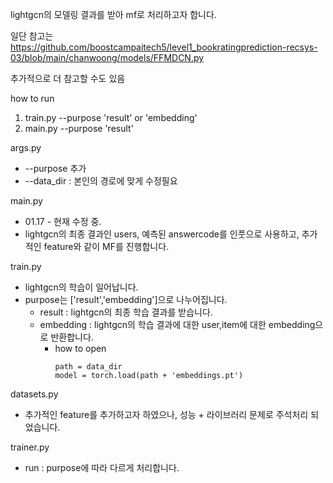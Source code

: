 lightgcn의 모델링 결과를 받아 mf로 처리하고자 합니다.

일단 참고는 https://github.com/boostcampaitech5/level1_bookratingprediction-recsys-03/blob/main/chanwoong/models/FFMDCN.py

추가적으로 더 참고할 수도 있음


how to run
1. train.py --purpose 'result' or 'embedding'
2. main.py --purpose 'result'

args.py
- --purpose 추가
- --data_dir : 본인의 경로에 맞게 수정필요


main.py
- 01.17 - 현재 수정 중.
- lightgcn의 최종 결과인 users, 예측된 answercode를 인풋으로 사용하고, 추가적인 feature와 같이 MF를 진행합니다.



train.py
- lightgcn의 학습이 일어납니다.
- purpose는 ['result','embedding']으로 나누어집니다.
    - result : lightgcn의 최종 학습 결과를 받습니다.
    - embedding : lightgcn의 학습 결과에 대한 user,item에 대한 embedding으로 반환합니다.
        - how to open
            ```
            path = data_dir
            model = torch.load(path + 'embeddings.pt')
            ```


datasets.py
- 추가적인 feature를 추가하고자 하였으나, 성능 + 라이브러리 문제로 주석처리 되었습니다.

trainer.py
- run : purpose에 따라 다르게 처리합니다.



